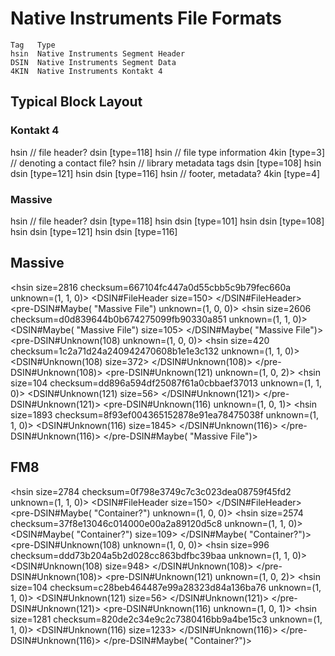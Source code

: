 # Native Instruments File Formats

```
Tag   Type
hsin  Native Instruments Segment Header
DSIN  Native Instruments Segment Data
4KIN  Native Instruments Kontakt 4
```

## Typical Block Layout

### Kontakt 4
hsin // file header?
  dsin [type=118]
hsin // file type information
  4kin [type=3] // denoting a contact file?
hsin // library metadata tags
  dsin [type=108]
hsin
  dsin [type=121]
hsin
  dsin [type=116]
hsin // footer, metadata?
  4kin [type=4]

### Massive
hsin // file header?
  dsin [type=118]
hsin
  dsin [type=101]
  hsin
    dsin [type=108]
  hsin
    dsin [type=121]
  hsin
    dsin [type=116]



## Massive
<hsin size=2816 checksum=667104fc447a0d55cbb5c9b79fec660a unknown=(1, 1, 0)>
    <DSIN#FileHeader size=150>
    </DSIN#FileHeader>
    <pre-DSIN#Maybe( "Massive File") unknown=(1, 0, 0)>
        <hsin size=2606 checksum=d0d839644b0b674275099fb90330a851 unknown=(1, 1, 0)>
            <DSIN#Maybe( "Massive File") size=105>
            </DSIN#Maybe( "Massive File")>
            <pre-DSIN#Unknown(108) unknown=(1, 0, 0)>
                <hsin size=420 checksum=1c2a71d24a240942470608b1e1e3c132 unknown=(1, 1, 0)>
                    <DSIN#Unknown(108) size=372>
                    </DSIN#Unknown(108)>
                </hsin>
            </pre-DSIN#Unknown(108)>
            <pre-DSIN#Unknown(121) unknown=(1, 0, 2)>
                <hsin size=104 checksum=dd896a594df25087f61a0cbbaef37013 unknown=(1, 1, 0)>
                    <DSIN#Unknown(121) size=56>
                    </DSIN#Unknown(121)>
                </hsin>
            </pre-DSIN#Unknown(121)>
            <pre-DSIN#Unknown(116) unknown=(1, 0, 1)>
                <hsin size=1893 checksum=8f93ef004365152878e91ea78475038f unknown=(1, 1, 0)>
                    <DSIN#Unknown(116) size=1845>
                    </DSIN#Unknown(116)>
                </hsin>
            </pre-DSIN#Unknown(116)>
        </hsin>
    </pre-DSIN#Maybe( "Massive File")>
</hsin>

## FM8
<hsin size=2784 checksum=0f798e3749c7c3c023dea08759f45fd2 unknown=(1, 1, 0)>
    <DSIN#FileHeader size=150>
    </DSIN#FileHeader>
    <pre-DSIN#Maybe( "Container?") unknown=(1, 0, 0)>
        <hsin size=2574 checksum=37f8e13046c014000e00a2a89120d5c8 unknown=(1, 1, 0)>
            <DSIN#Maybe( "Container?") size=109>
            </DSIN#Maybe( "Container?")>
            <pre-DSIN#Unknown(108) unknown=(1, 0, 0)>
                <hsin size=996 checksum=ddd73b204a5b2d028cc863bdfbc39baa unknown=(1, 1, 0)>
                    <DSIN#Unknown(108) size=948>
                    </DSIN#Unknown(108)>
                </hsin>
            </pre-DSIN#Unknown(108)>
            <pre-DSIN#Unknown(121) unknown=(1, 0, 2)>
                <hsin size=104 checksum=c28beb464487e99a28323d84a136ba76 unknown=(1, 1, 0)>
                    <DSIN#Unknown(121) size=56>
                    </DSIN#Unknown(121)>
                </hsin>
            </pre-DSIN#Unknown(121)>
            <pre-DSIN#Unknown(116) unknown=(1, 0, 1)>
                <hsin size=1281 checksum=820de2c34e9c2c7380416bb9a4be15c3 unknown=(1, 1, 0)>
                    <DSIN#Unknown(116) size=1233>
                    </DSIN#Unknown(116)>
                </hsin>
            </pre-DSIN#Unknown(116)>
        </hsin>
    </pre-DSIN#Maybe( "Container?")>
</hsin>